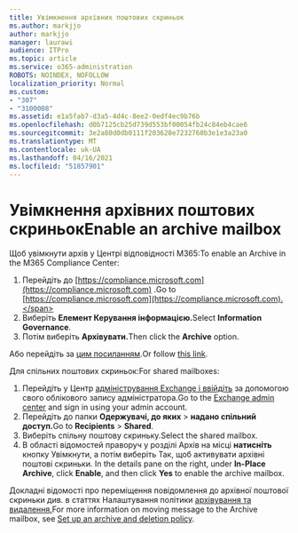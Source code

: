 ```yaml
---
title: Увімкнення архівних поштових скриньок
ms.author: markjjo
author: markjjo
manager: laurawi
audience: ITPro
ms.topic: article
ms.service: o365-administration
ROBOTS: NOINDEX, NOFOLLOW
localization_priority: Normal
ms.custom:
- "307"
- "3100008"
ms.assetid: e1a5fab7-d3a5-4d4c-8ee2-0edf4ec9b76b
ms.openlocfilehash: d0b7125cb25d739d553bf00054fb24c84eb4cae6
ms.sourcegitcommit: 3e2a80d0db0111f203628e7232760b3e1e3a23a0
ms.translationtype: MT
ms.contentlocale: uk-UA
ms.lasthandoff: 04/16/2021
ms.locfileid: "51857901"
---
```

# <a name="enable-an-archive-mailbox"></a><span data-ttu-id="de0df-102">Увімкнення архівних поштових скриньок</span><span class="sxs-lookup"><span data-stu-id="de0df-102">Enable an archive mailbox</span></span>

<span data-ttu-id="de0df-103">Щоб увімкнути архів у Центрі відповідності M365:</span><span class="sxs-lookup"><span data-stu-id="de0df-103">To enable an Archive in the M365 Compliance Center:</span></span>

1. <span data-ttu-id="de0df-104">Перейдіть до [https://compliance.microsoft.com](https://compliance.microsoft.com) .</span><span class="sxs-lookup"><span data-stu-id="de0df-104">Go to [https://compliance.microsoft.com](https://compliance.microsoft.com).</span></span>
2. <span data-ttu-id="de0df-105">Виберіть **Елемент Керування інформацією.**</span><span class="sxs-lookup"><span data-stu-id="de0df-105">Select **Information Governance**.</span></span>
3. <span data-ttu-id="de0df-106">Потім виберіть **Архівувати.**</span><span class="sxs-lookup"><span data-stu-id="de0df-106">Then click the **Archive** option.</span></span>

<span data-ttu-id="de0df-107">Або перейдіть за [цим посиланням](https://sip.compliance.microsoft.com/informationgovernance?viewid=archive).</span><span class="sxs-lookup"><span data-stu-id="de0df-107">Or follow [this link](https://sip.compliance.microsoft.com/informationgovernance?viewid=archive).</span></span>  

<span data-ttu-id="de0df-108">Для спільних поштових скриньок:</span><span class="sxs-lookup"><span data-stu-id="de0df-108">For shared mailboxes:</span></span>

1. <span data-ttu-id="de0df-109">Перейдіть у Центр [адміністрування Exchange і ввійдіть](https://outlook.office365.com/ecp) за допомогою свого облікового запису адміністратора.</span><span class="sxs-lookup"><span data-stu-id="de0df-109">Go to the [Exchange admin center](https://outlook.office365.com/ecp) and sign in using your admin account.</span></span>
2. <span data-ttu-id="de0df-110">Перейдіть до папки **Одержувачі, до яких**  >  **надано спільний доступ.**</span><span class="sxs-lookup"><span data-stu-id="de0df-110">Go to **Recipients** > **Shared**.</span></span>
3. <span data-ttu-id="de0df-111">Виберіть спільну поштову скриньку.</span><span class="sxs-lookup"><span data-stu-id="de0df-111">Select the shared mailbox.</span></span>
4. <span data-ttu-id="de0df-112">В області відомостей праворуч у розділі Архів на місці **натисніть** кнопку Увімкнути, а потім виберіть Так, щоб активувати архівні поштові скриньки. </span><span class="sxs-lookup"><span data-stu-id="de0df-112">In the details pane on the right, under **In-Place Archive**, click **Enable**, and then click **Yes** to enable the archive mailbox.</span></span>

<span data-ttu-id="de0df-113">Докладні відомості про переміщення повідомлення до архівної поштової скриньки див. в статтях Налаштування політики [архівування та видалення.](https://docs.microsoft.com//office365/securitycompliance/set-up-an-archive-and-deletion-policy-for-mailboxes)</span><span class="sxs-lookup"><span data-stu-id="de0df-113">For more information on moving message to the Archive mailbox, see [Set up an archive and deletion policy](https://docs.microsoft.com//office365/securitycompliance/set-up-an-archive-and-deletion-policy-for-mailboxes).</span></span>
